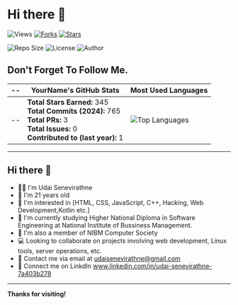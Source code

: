# Hi there 👋

![Views](https://komarev.com/ghpvc/?username=yourusername&color=green&style=flat-square)
[![Forks](https://img.shields.io/github/forks/yourusername/yourrepo.svg)](https://github.com/yourusername/yourrepo/network/members)
[![Stars](https://img.shields.io/github/stars/yourusername/yourrepo.svg)](https://github.com/yourusername/yourrepo/stargazers)

![Repo Size](https://img.shields.io/github/repo-size/yourusername/yourrepo)
![License](https://img.shields.io/github/license/yourusername/yourrepo)
![Author](https://img.shields.io/badge/Author-yourname-purple)

## Don't Forget To Follow Me.

--| YourName's GitHub Stats | Most Used Languages |
--| ------------------------ | ------------------- |
--| **Total Stars Earned:** 345 <br> **Total Commits (2024):** 765 <br> **Total PRs:** 3 <br> **Total Issues:** 0 <br> **Contributed to (last year):** 1 | ![Top Languages](https://github-readme-stats.vercel.app/api/top-langs/?----username=yourusername&layout=compact&theme=radical) |

---

## Hi there 👋

- 👨‍💻 I'm Udai Senevirathne
- 🎂 I'm 21 years old
- 👀 I'm interested in [HTML, CSS, JavaScript, C++, Hacking, Web Development,Kotlin etc.]
- 📖 I'm currently studying Higher National Diploma in Software Engineering at National Institute of Bussiness Management.
- 👥 I'm also a member of NIBM Computer Society
- 💻 Looking to collaborate on projects involving web development, Linux tools, server operations, etc.
- 📧 Contact me via email at udaisenevirathne@gmail.com
- 📸 Connect me on LinkdIn www.linkedin.com/in/udai-senevirathne-7a403b278


---

**Thanks for visiting!**
